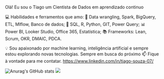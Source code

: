 Olá! Eu sou o Tiago um Cientista de Dados em aprendizado continuo

💻 Habilidades e ferramentos que amo:
🔧 Data wrangling, Spark, BigQuery, ETL, Mlflow, Banco de dados; 
🔢 SQL, R, Python, GIT, Power Query; 
📊 Power BI, Looker Studio, Office 365, Estatística; 
📚 Frameworks: Lean, Scrum, OKR, DMAIC, PDCA.

💡 Sou apaixonado por machine learning, inteligência artificial e sempre estou explorando novas tecnologias. Sempre em busca do próximo 
📫 Fique à vontade para me contatar. https://www.linkedin.com/in/tiago-souza-07/

![Anurag's GitHub stats](https://github-readme-stats.vercel.app/api?username=tihh07&show_icons=true&theme=dark)
<img src="[YOUR_VERCEL_PROJECT_DOMAIN]/[METHOD]?username=[tiago-souza-07]" />
          
